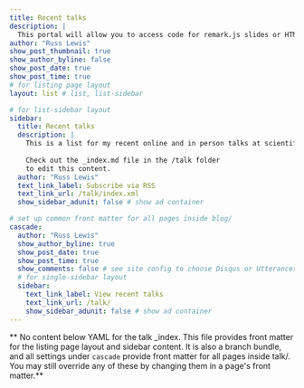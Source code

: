 ```yaml
---
title: Recent talks
description: |
  This portal will allow you to access code for remark.js slides or HTML pages for slides that can be downloaded as PDF for printing.
author: "Russ Lewis"
show_post_thumbnail: true
show_author_byline: false
show_post_date: true
show_post_time: true
# for listing page layout
layout: list # list, list-sidebar

# for list-sidebar layout
sidebar: 
  title: Recent talks
  description: |
    This is a list for my recent online and in person talks at scientific congresses.
    
    Check out the _index.md file in the /talk folder 
    to edit this content. 
  author: "Russ Lewis"
  text_link_label: Subscribe via RSS
  text_link_url: /talk/index.xml
  show_sidebar_adunit: false # show ad container

# set up common front matter for all pages inside blog/
cascade:
  author: "Russ Lewis"
  show_author_byline: true
  show_post_date: true
  show_post_time: true
  show_comments: false # see site config to choose Disqus or Utterances
  # for single-sidebar layout
  sidebar:
    text_link_label: View recent talks
    text_link_url: /talk/
    show_sidebar_adunit: false # show ad container
---
```


** No content below YAML for the talk _index. This file provides front matter for the listing page layout and sidebar content. It is also a branch bundle, and all settings under `cascade` provide front matter for all pages inside talk/. You may still override any of these by changing them in a page's front matter.**
